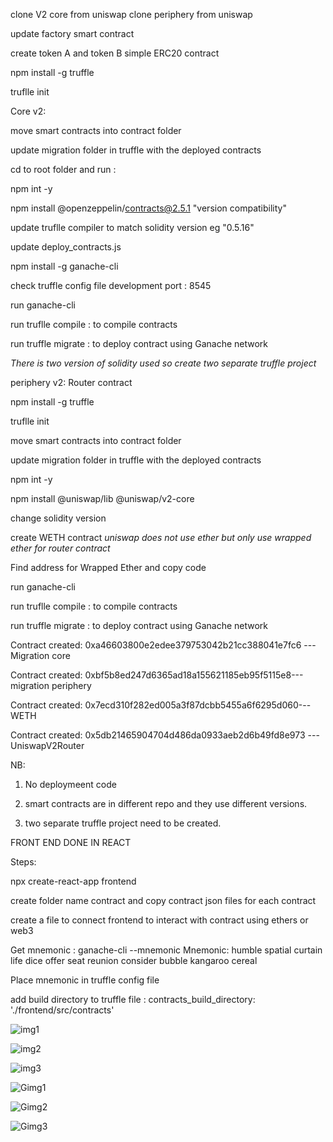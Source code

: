 clone V2 core from uniswap
clone periphery from uniswap 


update factory smart contract 

create token A and token B simple ERC20 contract

npm install -g truffle

truflle init

Core v2:

move smart contracts into contract folder

update migration folder  in truffle with the deployed contracts

cd to root folder and run :

npm int -y 

npm install @openzeppelin/contracts@2.5.1 "version compatibility"

update truflle compiler to match solidity version eg "0.5.16"

update deploy_contracts.js 

npm install -g ganache-cli 

check truffle config file development port : 8545

run ganache-cli

run truflle compile : to compile contracts

run truffle migrate : to deploy contract using Ganache network


*There is two version of solidity used so create two separate truffle project*

periphery v2: Router contract

npm install -g truffle

truflle init

move smart contracts into contract folder

update migration folder  in truffle with the deployed contracts

npm int -y 

npm install @uniswap/lib @uniswap/v2-core

change solidity version 

create WETH contract *uniswap does not use ether but only use wrapped ether for router contract*

Find address for Wrapped Ether and copy code 

run ganache-cli

run truflle compile : to compile contracts

run truffle migrate : to deploy contract using Ganache network


Contract created: 0xa46603800e2edee379753042b21cc388041e7fc6 ---Migration core

Contract created: 0xbf5b8ed247d6365ad18a155621185eb95f5115e8---migration periphery

Contract created: 0x7ecd310f282ed005a3f87dcbb5455a6f6295d060---WETH 

Contract created: 0x5db21465904704d486da0933aeb2d6b49fd8e973 --- UniswapV2Router


NB:

1. No deploymeent code

2. smart contracts are in different repo and they use different versions.
3. two separate truffle project need to be created.

FRONT END DONE IN REACT

Steps:

npx create-react-app frontend

create folder name contract and copy contract json files for each contract

create a file to connect frontend to interact with contract using ethers or web3


Get mnemonic :
ganache-cli --mnemonic
Mnemonic:      humble spatial curtain life dice offer seat reunion consider bubble kangaroo cereal

Place mnemonic in truffle config file 

add build directory to truffle file : contracts_build_directory: './frontend/src/contracts'



![img1](https://user-images.githubusercontent.com/90293555/151086332-5919dce4-66a3-40c0-aed9-d918ca21ce4d.jpg)



![img2](https://user-images.githubusercontent.com/90293555/151086342-427013d1-4810-40d6-8ecb-74c2633a1e96.jpg)


![img3](https://user-images.githubusercontent.com/90293555/151086350-194e0e6e-baea-48b1-a6b6-0e3e09f58c64.jpg)


![Gimg1](https://user-images.githubusercontent.com/90293555/151086359-f5100ec4-32ea-4901-bb83-fc9002c306e5.jpg)


![Gimg2](https://user-images.githubusercontent.com/90293555/151086377-73d937c6-1141-42d6-8ec7-3a8bcbb09959.jpg)


![Gimg3](https://user-images.githubusercontent.com/90293555/151086392-36b169de-29ab-44b0-9167-34442cd05f24.jpg)


